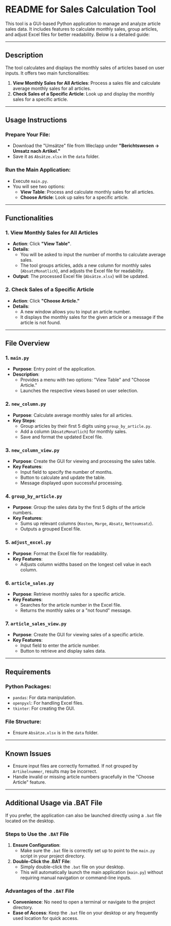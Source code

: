 # README for Sales Calculation Tool

This tool is a GUI-based Python application to manage and analyze article sales data. It includes features to calculate monthly sales, group articles, and adjust Excel files for better readability. Below is a detailed guide:

---

## Description

The tool calculates and displays the monthly sales of articles based on user inputs. It offers two main functionalities:

1. **View Monthly Sales for All Articles**: Process a sales file and calculate average monthly sales for all articles.
2. **Check Sales of a Specific Article**: Look up and display the monthly sales for a specific article.

---

## Usage Instructions

### Prepare Your File:
- Download the "Umsätze" file from Weclapp under **"Berichtswesen -> Umsatz nach Artikel."**
- Save it as `Absätze.xlsx` in the `data` folder.

### Run the Main Application:
- Execute `main.py`.
- You will see two options:
  - **View Table**: Process and calculate monthly sales for all articles.
  - **Choose Article**: Look up sales for a specific article.

---

## Functionalities

### 1. View Monthly Sales for All Articles
- **Action**: Click **"View Table"**.
- **Details**:
  - You will be asked to input the number of months to calculate average sales.
  - The tool groups articles, adds a new column for monthly sales (`AbsatzMonatlich`), and adjusts the Excel file for readability.
- **Output**: The processed Excel file (`Absätze.xlsx`) will be updated.

### 2. Check Sales of a Specific Article
- **Action**: Click **"Choose Article."**
- **Details**:
  - A new window allows you to input an article number.
  - It displays the monthly sales for the given article or a message if the article is not found.

---

## File Overview

### 1. `main.py`
- **Purpose**: Entry point of the application.
- **Description**:
  - Provides a menu with two options: "View Table" and "Choose Article."
  - Launches the respective views based on user selection.

### 2. `new_column.py`
- **Purpose**: Calculate average monthly sales for all articles.
- **Key Steps**:
  - Group articles by their first 5 digits using `group_by_article.py`.
  - Add a column (`AbsatzMonatlich`) for monthly sales.
  - Save and format the updated Excel file.

### 3. `new_column_view.py`
- **Purpose**: Create the GUI for viewing and processing the sales table.
- **Key Features**:
  - Input field to specify the number of months.
  - Button to calculate and update the table.
  - Message displayed upon successful processing.

### 4. `group_by_article.py`
- **Purpose**: Group the sales data by the first 5 digits of the article numbers.
- **Key Features**:
  - Sums up relevant columns (`Kosten`, `Marge`, `Absatz`, `Nettoumsatz`).
  - Outputs a grouped Excel file.

### 5. `adjust_excel.py`
- **Purpose**: Format the Excel file for readability.
- **Key Features**:
  - Adjusts column widths based on the longest cell value in each column.

### 6. `article_sales.py`
- **Purpose**: Retrieve monthly sales for a specific article.
- **Key Features**:
  - Searches for the article number in the Excel file.
  - Returns the monthly sales or a "not found" message.

### 7. `article_sales_view.py`
- **Purpose**: Create the GUI for viewing sales of a specific article.
- **Key Features**:
  - Input field to enter the article number.
  - Button to retrieve and display sales data.

---

## Requirements

### Python Packages:
- `pandas`: For data manipulation.
- `openpyxl`: For handling Excel files.
- `tkinter`: For creating the GUI.

### File Structure:
- Ensure `Absätze.xlsx` is in the `data` folder.

---

## Known Issues
- Ensure input files are correctly formatted. If not grouped by `Artikelnummer`, results may be incorrect.
- Handle invalid or missing article numbers gracefully in the "Choose Article" feature.

---

## Additional Usage via .BAT File

If you prefer, the application can also be launched directly using a `.bat` file located on the desktop.

### Steps to Use the `.BAT` File
1. **Ensure Configuration**:
   - Make sure the `.bat` file is correctly set up to point to the `main.py` script in your project directory.
2. **Double-Click the .BAT File**:
   - Simply double-click the `.bat` file on your desktop.
   - This will automatically launch the main application (`main.py`) without requiring manual navigation or command-line inputs.

### Advantages of the `.BAT` File
- **Convenience**: No need to open a terminal or navigate to the project directory.
- **Ease of Access**: Keep the `.bat` file on your desktop or any frequently used location for quick access.
